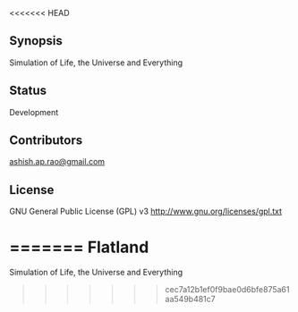 <<<<<<< HEAD
## Synopsis

Simulation of Life, the Universe and Everything

## Status

Development

## Contributors

ashish.ap.rao@gmail.com

## License

GNU General Public License (GPL) v3
http://www.gnu.org/licenses/gpl.txt

=======
Flatland
========

Simulation of Life, the Universe and Everything
>>>>>>> cec7a12b1ef0f9bae0d6bfe875a61aa549b481c7
